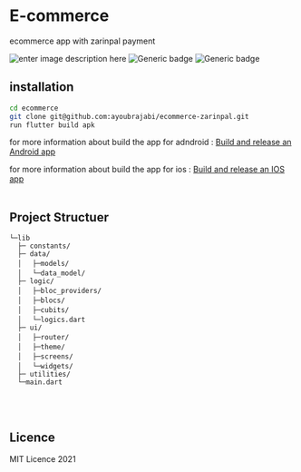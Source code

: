 # E-commerce

ecommerce app with zarinpal payment

![enter image description here](https://s4.uupload.ir/files/ecommerce-zarinpal_ehy8.png)
![Generic badge](https://img.shields.io/badge/Dart-0175C2?style=for-the-badge&logo=dart&logoColor=white) ![Generic badge](https://img.shields.io/badge/Flutter-02569B?style=for-the-badge&logo=flutter&logoColor=white)
<br />

## installation

```sh
cd ecommerce
git clone git@github.com:ayoubrajabi/ecommerce-zarinpal.git
run flutter build apk
```
for more information about build the app for adndroid :
[Build and release an Android app](https://flutter.dev/docs/deployment/android)

for more information about build the app for ios :
[Build and release an IOS app](https://flutter.dev/docs/deployment/ios)
<br />
<br />

## Project Structuer


    └─lib
      ├─ constants/
      ├─ data/
      │　 ├─models/
      │　 └─data_model/
      ├─ logic/
      │　 ├─bloc_providers/
      │　 ├─blocs/
      │　 ├─cubits/
      │　 └─logics.dart
      ├─ ui/
      │　 ├─router/
      │　 ├─theme/
      │　 ├─screens/
      │　 └─widgets/
      ├─ utilities/
      └─main.dart


<br />
<br />

## Licence

MIT Licence 2021
